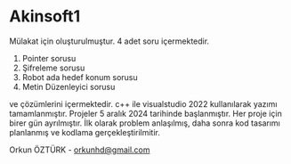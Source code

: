 # Akinsoft1
Mülakat için oluşturulmuştur. 4 adet soru içermektedir. 

1) Pointer sorusu
2) Şifreleme sorusu
3) Robot ada hedef konum sorusu
4) Metin Düzenleyici sorusu

ve çözümlerini içermektedir. c++ ile visualstudio 2022 kullanılarak yazımı tamamlanmıştır.
Projeler 5 aralık 2024 tarihinde başlanmıştır. Her proje için birer gün ayrılmıştır.
İlk olarak problem anlaşılmış, daha sonra kod tasarımı planlanmış ve kodlama gerçekleştirilmitir. 

Orkun ÖZTÜRK - orkunhd@gmail.com 
   
   
